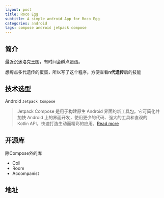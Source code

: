```yaml
---
layout: post
title: Roco Egg
subtitle: A simple android App for Roco Egg
categories: android
tags: compose android jetpack compose
---
```


## 简介

最近沉迷洛克王国，有时间会孵点蛋蛋。

想孵点多代遗传的蛋蛋，所以写了这个程序，方便查看**n代遗传**后的技能

## 技术选型

Android `Jetpack Compose`

> Jetpack Compose 是用于构建原生 Android 界面的新工具包。它可简化并加快 Android 上的界面开发，使用更少的代码、强大的工具和直观的 Kotlin API，快速打造生动而精彩的应用。[Read more](https://developer.android.com/jetpack/compose)

## 开源库

除Compose外的库

- Coil
- Room
- Accompanist

## 地址

